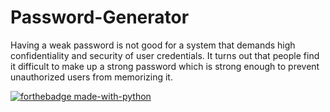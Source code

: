 # Password-Generator
Having a weak password is not good for a system that demands high confidentiality and security of user credentials. It turns out that people find it difficult to make up a strong password which is strong enough to prevent unauthorized users from memorizing it.

[![forthebadge made-with-python](http://ForTheBadge.com/images/badges/made-with-python.svg)](https://www.python.org/)
